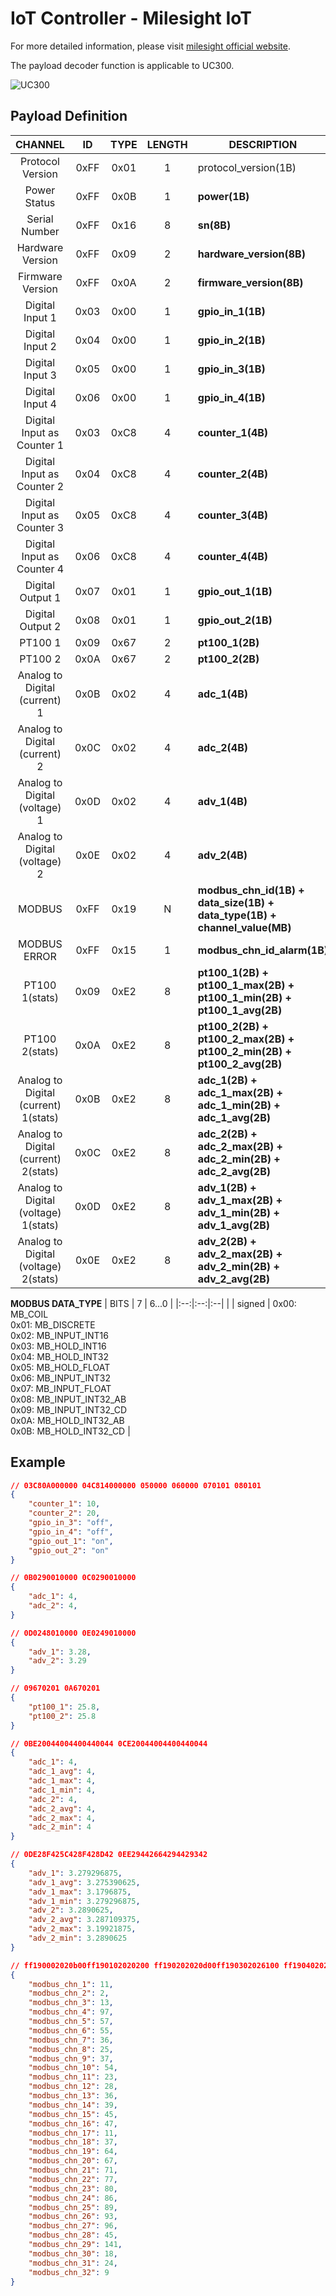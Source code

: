 # IoT Controller - Milesight IoT

For more detailed information, please visit [milesight official website](https://www.milesight-iot.com).

The payload decoder function is applicable to UC300.

![UC300](UC300.png)

## Payload Definition

|               CHANNEL                |  ID  | TYPE | LENGTH | DESCRIPTION                                                               |
| :----------------------------------: | :--: | :--: | :----: | ------------------------------------------------------------------------- |
|           Protocol Version           | 0xFF | 0x01 |   1    | protocol_version(1B)                                                      |
|             Power Status             | 0xFF | 0x0B |   1    | **power(1B)**                                                             |
|            Serial Number             | 0xFF | 0x16 |   8    | **sn(8B)**                                                                |
|           Hardware Version           | 0xFF | 0x09 |   2    | **hardware_version(8B)**                                                  |
|           Firmware Version           | 0xFF | 0x0A |   2    | **firmware_version(8B)**                                                  |
|           Digital Input 1            | 0x03 | 0x00 |   1    | **gpio_in_1(1B)**                                                         |
|           Digital Input 2            | 0x04 | 0x00 |   1    | **gpio_in_2(1B)**                                                         |
|           Digital Input 3            | 0x05 | 0x00 |   1    | **gpio_in_3(1B)**                                                         |
|           Digital Input 4            | 0x06 | 0x00 |   1    | **gpio_in_4(1B)**                                                         |
|      Digital Input as Counter 1      | 0x03 | 0xC8 |   4    | **counter_1(4B)**                                                         |
|      Digital Input as Counter 2      | 0x04 | 0xC8 |   4    | **counter_2(4B)**                                                         |
|      Digital Input as Counter 3      | 0x05 | 0xC8 |   4    | **counter_3(4B)**                                                         |
|      Digital Input as Counter 4      | 0x06 | 0xC8 |   4    | **counter_4(4B)**                                                         |
|           Digital Output 1           | 0x07 | 0x01 |   1    | **gpio_out_1(1B)**                                                        |
|           Digital Output 2           | 0x08 | 0x01 |   1    | **gpio_out_2(1B)**                                                        |
|               PT100 1                | 0x09 | 0x67 |   2    | **pt100_1(2B)**                                                           |
|               PT100 2                | 0x0A | 0x67 |   2    | **pt100_2(2B)**                                                           |
|    Analog to Digital (current) 1     | 0x0B | 0x02 |   4    | **adc_1(4B)**                                                             |
|    Analog to Digital (current) 2     | 0x0C | 0x02 |   4    | **adc_2(4B)**                                                             |
|    Analog to Digital (voltage) 1     | 0x0D | 0x02 |   4    | **adv_1(4B)**                                                             |
|    Analog to Digital (voltage) 2     | 0x0E | 0x02 |   4    | **adv_2(4B)**                                                             |
|                MODBUS                | 0xFF | 0x19 |   N    | **modbus_chn_id(1B) + data_size(1B) + data_type(1B) + channel_value(MB)** |
|             MODBUS ERROR             | 0xFF | 0x15 |   1    | **modbus_chn_id_alarm(1B)**                                               |
|            PT100 1(stats)            | 0x09 | 0xE2 |   8    | **pt100_1(2B) + pt100_1_max(2B) + pt100_1_min(2B) + pt100_1_avg(2B)**     |
|            PT100 2(stats)            | 0x0A | 0xE2 |   8    | **pt100_2(2B) + pt100_2_max(2B) + pt100_2_min(2B) + pt100_2_avg(2B)**     |
| Analog to Digital (current) 1(stats) | 0x0B | 0xE2 |   8    | **adc_1(2B) + adc_1_max(2B) + adc_1_min(2B) + adc_1_avg(2B)**             |
| Analog to Digital (current) 2(stats) | 0x0C | 0xE2 |   8    | **adc_2(2B) + adc_2_max(2B) + adc_2_min(2B) + adc_2_avg(2B)**             |
| Analog to Digital (voltage) 1(stats) | 0x0D | 0xE2 |   8    | **adv_1(2B) + adv_1_max(2B) + adv_1_min(2B) + adv_1_avg(2B)**             |
| Analog to Digital (voltage) 2(stats) | 0x0E | 0xE2 |   8    | **adv_2(2B) + adv_2_max(2B) + adv_2_min(2B) + adv_2_avg(2B)**             |

**MODBUS DATA_TYPE**
| BITS | 7 | 6...0 |
|:--:|:--:|:--|
| | signed | 0x00: MB_COIL<br/>0x01: MB_DISCRETE<br />0x02: MB_INPUT_INT16<br/>0x03: MB_HOLD_INT16<br/>0x04: MB_HOLD_INT32<br/>0x05: MB_HOLD_FLOAT<br/>0x06: MB_INPUT_INT32<br/>0x07: MB_INPUT_FLOAT<br/>0x08: MB_INPUT_INT32_AB<br/>0x09: MB_INPUT_INT32_CD<br/>0x0A: MB_HOLD_INT32_AB<br/>0x0B: MB_HOLD_INT32_CD |

## Example

```JSON
// 03C80A000000 04C814000000 050000 060000 070101 080101
{
    "counter_1": 10,
    "counter_2": 20,
    "gpio_in_3": "off",
    "gpio_in_4": "off",
    "gpio_out_1": "on",
    "gpio_out_2": "on"
}

// 0B0290010000 0C0290010000
{
    "adc_1": 4,
    "adc_2": 4,
}

// 0D0248010000 0E0249010000
{
    "adv_1": 3.28,
    "adv_2": 3.29
}

// 09670201 0A670201
{
    "pt100_1": 25.8,
    "pt100_2": 25.8
}

// 0BE20044004400440044 0CE20044004400440044
{
    "adc_1": 4,
    "adc_1_avg": 4,
    "adc_1_max": 4,
    "adc_1_min": 4,
    "adc_2": 4,
    "adc_2_avg": 4,
    "adc_2_max": 4,
    "adc_2_min": 4
}

// 0DE28F425C428F428D42 0EE29442664294429342
{
    "adv_1": 3.279296875,
    "adv_1_avg": 3.275390625,
    "adv_1_max": 3.1796875,
    "adv_1_min": 3.279296875,
    "adv_2": 3.2890625,
    "adv_2_avg": 3.287109375,
    "adv_2_max": 3.19921875,
    "adv_2_min": 3.2890625
}

// ff190002020b00ff190102020200 ff190202020d00ff190302026100 ff190402023900ff190502023700 ff190602022400ff190702021900 ff190802022500ff190902023600 ff190a02021700ff190b02021c00 ff190c02022400ff190d02022700 ff190e02022d00ff190f02022f00 ff191002020b00ff191102022500 ff191202024000ff191302024300 ff191402024700ff191502024d00 ff191602025000ff191702025600 ff191802025900ff191902025d00 ff191a02026000ff191b02022d00 ff191c02028d00ff191d02021200 ff191e02021800ff191f02020900
{
    "modbus_chn_1": 11,
    "modbus_chn_2": 2,
    "modbus_chn_3": 13,
    "modbus_chn_4": 97,
    "modbus_chn_5": 57,
    "modbus_chn_6": 55,
    "modbus_chn_7": 36,
    "modbus_chn_8": 25,
    "modbus_chn_9": 37,
    "modbus_chn_10": 54,
    "modbus_chn_11": 23,
    "modbus_chn_12": 28,
    "modbus_chn_13": 36,
    "modbus_chn_14": 39,
    "modbus_chn_15": 45,
    "modbus_chn_16": 47,
    "modbus_chn_17": 11,
    "modbus_chn_18": 37,
    "modbus_chn_19": 64,
    "modbus_chn_20": 67,
    "modbus_chn_21": 71,
    "modbus_chn_22": 77,
    "modbus_chn_23": 80,
    "modbus_chn_24": 86,
    "modbus_chn_25": 89,
    "modbus_chn_26": 93,
    "modbus_chn_27": 96,
    "modbus_chn_28": 45,
    "modbus_chn_29": 141,
    "modbus_chn_30": 18,
    "modbus_chn_31": 24,
    "modbus_chn_32": 9
}
```
